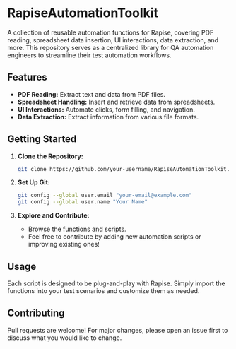 # RapiseAutomationToolkit

A collection of reusable automation functions for Rapise, covering PDF reading, spreadsheet data insertion, UI interactions, data extraction, and more. This repository serves as a centralized library for QA automation engineers to streamline their test automation workflows.

## Features
- **PDF Reading:** Extract text and data from PDF files.
- **Spreadsheet Handling:** Insert and retrieve data from spreadsheets.
- **UI Interactions:** Automate clicks, form filling, and navigation.
- **Data Extraction:** Extract information from various file formats.

## Getting Started

1. **Clone the Repository:**
   ```sh
   git clone https://github.com/your-username/RapiseAutomationToolkit.git
   ```

2. **Set Up Git:**
   ```sh
   git config --global user.email "your-email@example.com"
   git config --global user.name "Your Name"
   ```

3. **Explore and Contribute:**
   - Browse the functions and scripts.
   - Feel free to contribute by adding new automation scripts or improving existing ones!

## Usage
Each script is designed to be plug-and-play with Rapise. Simply import the functions into your test scenarios and customize them as needed.

## Contributing
Pull requests are welcome! For major changes, please open an issue first to discuss what you would like to change.


